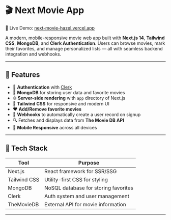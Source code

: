 # 🎬 Next Movie App

🚀 Live Demo: [next-movie-hazel.vercel.app](https://next-movie-hazel.vercel.app/)

A modern, mobile-responsive movie web app built with **Next.js 14**, **Tailwind CSS**, **MongoDB**, and **Clerk Authentication**. Users can browse movies, mark their favorites, and manage personalized lists — all with seamless backend integration and webhooks.

---

## 🧩 Features

- 🔐 **Authentication** with [Clerk](https://clerk.com/)
- 💾 **MongoDB** for storing user data and favorite movies
- 🌐 **Server-side rendering** with `app` directory of Next.js
- 💅 **Tailwind CSS** for responsive and modern UI
- ❤️ **Add/Remove favorite movies**
- 📡 **Webhooks** to automatically create a user record on signup
- 🔍 Fetches and displays data from **The Movie DB API**
- 📱 **Mobile Responsive** across all devices

---

## 📁 Tech Stack

| Tool         | Purpose                            |
|--------------|-------------------------------------|
| Next.js      | React framework for SSR/SSG         |
| Tailwind CSS | Utility-first CSS for styling       |
| MongoDB      | NoSQL database for storing favorites|
| Clerk        | Auth system and user management     |
| TheMovieDB   | External API for movie information  |

---
